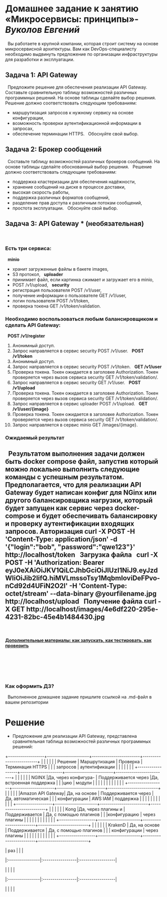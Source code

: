# **Домашнее задание к занятию «Микросервисы: принципы»**-***Вуколов Евгений***
 
Вы работаете в крупной компании, которая строит систему на основе микросервисной архитектуры.
Вам как DevOps-специалисту необходимо выдвинуть предложение по организации инфраструктуры для разработки и эксплуатации.
 
## **Задача 1: API Gateway** 
 
Предложите решение для обеспечения реализации API Gateway. Составьте сравнительную таблицу возможностей различных программных решений. На основе таблицы сделайте выбор решения.
 
Решение должно соответствовать следующим требованиям:
- маршрутизация запросов к нужному сервису на основе конфигурации,
- возможность проверки аутентификационной информации в запросах,
- обеспечение терминации HTTPS.
 
Обоснуйте свой выбор.
 
## **Задача 2: Брокер сообщений**
 
Составьте таблицу возможностей различных брокеров сообщений. На основе таблицы сделайте обоснованный выбор решения.
 
Решение должно соответствовать следующим требованиям:
- поддержка кластеризации для обеспечения надёжности,
- хранение сообщений на диске в процессе доставки,
- высокая скорость работы,
- поддержка различных форматов сообщений,
- разделение прав доступа к различным потокам сообщений,
- простота эксплуатации.
 
Обоснуйте свой выбор.
 
## **Задача 3: API Gateway * (необязательная)**
 
### **Есть три сервиса:**
 
**minio**
- хранит загруженные файлы в бакете images,
- S3 протокол,
 
**uploader**
- принимает файл, если картинка сжимает и загружает его в minio,
- POST /v1/upload,
 
**security**
- регистрация пользователя POST /v1/user,
- получение информации о пользователе GET /v1/user,
- логин пользователя POST /v1/token,
- проверка токена GET /v1/token/validation.
 
### **Необходимо воспользоваться любым балансировщиком и сделать API Gateway:**
 
**POST /v1/register**
1. Анонимный доступ.
2. Запрос направляется в сервис security POST /v1/user.
 
**POST /v1/token**
1. Анонимный доступ.
2. Запрос направляется в сервис security POST /v1/token.
 
**GET /v1/user**
1. Проверка токена. Токен ожидается в заголовке Authorization. Токен проверяется через вызов сервиса security GET /v1/token/validation/.
2. Запрос направляется в сервис security GET /v1/user.
 
**POST /v1/upload**
1. Проверка токена. Токен ожидается в заголовке Authorization. Токен проверяется через вызов сервиса security GET /v1/token/validation/.
2. Запрос направляется в сервис uploader POST /v1/upload.
 
**GET /v1/user/{image}**
1. Проверка токена. Токен ожидается в заголовке Authorization. Токен проверяется через вызов сервиса security GET /v1/token/validation/.
2. Запрос направляется в сервис minio GET /images/{image}.
 
### **Ожидаемый результат**
 
Результатом выполнения задачи должен быть docker compose файл, запустив который можно локально выполнить следующие команды с успешным результатом.
Предполагается, что для реализации API Gateway будет написан конфиг для NGinx или другого балансировщика нагрузки, который будет запущен как сервис через docker-compose и будет обеспечивать балансировку и проверку аутентификации входящих запросов.
Авторизация
curl -X POST -H 'Content-Type: application/json' -d '{"login":"bob", "password":"qwe123"}' http://localhost/token
 
**Загрузка файла**
 
curl -X POST -H 'Authorization: Bearer eyJ0eXAiOiJKV1QiLCJhbGciOiJIUzI1NiJ9.eyJzdWIiOiJib2IifQ.hiMVLmssoTsy1MqbmIoviDeFPvo-nCd92d4UFiN2O2I' -H 'Content-Type: octet/stream' --data-binary @yourfilename.jpg http://localhost/upload
 
**Получение файла**
curl -X GET http://localhost/images/4e6df220-295e-4231-82bc-45e4b1484430.jpg
 
---
 
#### [Дополнительные материалы: как запускать, как тестировать, как проверить](https://github.com/netology-code/devkub-homeworks/tree/main/11-microservices-02-principles)
 
---
 
### Как оформить ДЗ?
 
Выполненное домашнее задание пришлите ссылкой на .md-файл в вашем репозитории

# **Решение**


- Предложение для реализации API Gateway, представлена сравнительная таблица возможностей различных программных решений:

 +------------------+---------------------+------------------------+-------------------------+
 |                  |                     |                        |                         |
 |    Решение       |   Маршрутизация     |    Проверка            | Терминация HTTPS        |
 |                  |   запросов          |  аутентификации        |                         |
 |                  |                     |                        |                         | 
 +------------------+---------------------+------------------------+-------------------------+
 |                  |                     |                        |                         |
 |    NGINX         |Да, через конфигура- |  Поддерживается через  |Да, встроенная поддержка |
 |                  |цию                  |  модули                |                         |
 |                  |                     |                        |                         |
 |                  |                     |                        |                         |
 +------------------+---------------------+------------------------+-------------------------+
 |                  |                     |                        |                         |
 |Amazon API Gateway| Да, на основе       | Поддерживается через   | Да, автоматическая      |
 |                  | конфигурации        | AWS IAM                | поддержка               |
 |                  |                     |                        |                         | 
 |                  |                     |                        |                         |
 +------------------+---------------------+------------------------+-------------------------+
 |                  |                     |                        |                         |
 |     Kong         |Да, через плагины и  | Поддерживается         | Да, с помощью плагинов  |
 |                  |конфигурацию         | через плагины          |                         |
 |                  |                     |                        |                         |
 |                  |                     |                        |                         |
 +------------------+---------------------+------------------------+-------------------------+
 |                  |                     |                        |                         | 
 |   KrakenD        | Да, на основе       | Поддерживается         | Да, с помощью плагинов  |
 |                  | конфигурации        | через плагины          |                         | 
 |                  |                     |                        |                         |
 |                  |                     |                        |                         |
 +------------------+---------------------+------------------------+-------------------------+




| раз             | 		     |		         |

|:----------------|:-----------------|:------------------|

|                 |                  |                   |

|:----------------|:-----------------|:------------------|

|                 |                  |                   |





























































